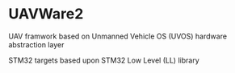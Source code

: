# UAVWare2

UAV framwork based on Unmanned Vehicle OS (UVOS) hardware abstraction layer

STM32 targets based upon STM32 Low Level (LL) library
